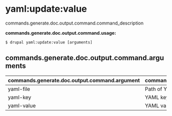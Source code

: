 # yaml:update:value
commands.generate.doc.output.command.command_description

**commands.generate.doc.output.command.usage:**
```
$ drupal yaml:update:value [arguments] 
```


## commands.generate.doc.output.command.arguments
commands.generate.doc.output.command.argument | commands.generate.doc.output.command.details
---------|-------------
yaml-file | Path of YAML file to update
yaml-key | YAML key to update
yaml-value | YAML value to update
